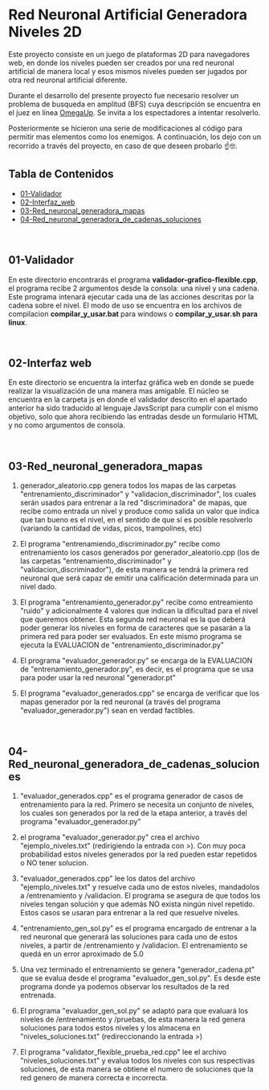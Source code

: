 # Red Neuronal Artificial Generadora Niveles 2D

Este proyecto consiste en un juego de plataformas 2D para navegadores web, en donde los niveles pueden ser creados por una red neuronal artificial de manera local y esos mismos niveles pueden ser jugados por otra red neuronal artificial diferente.

Durante el desarrollo del presente proyecto fue necesario resolver un problema de busqueda en amplitud (BFS) cuya descripción se encuentra en el juez en línea [OmegaUp](https://omegaup.com/arena/problem/Spelunky). Se invita a los espectadores a intentar resolverlo.

Posteriormente se hicieron una serie de modificaciones al código para permitir mas elementos como los enemigos. A continuación, los dejo con un recorrido a través del proyecto, en caso de que deseen probarlo ☝🤓.

## Tabla de Contenidos

- [01-Validador](#01-Validador)
- [02-Interfaz_web](#02-Interfaz_web)
- [03-Red_neuronal_generadora_mapas](#03-Red_neuronal_generadora_mapas)
- [04-Red_neuronal_generadora_de_cadenas_soluciones](#04-Red_neuronal_generadora_de_cadenas_soluciones)

<br>

  ## 01-Validador
En este directorio encontrarás el programa **validador-grafico-flexible.cpp**, el programa recibe 2 argumentos desde la consola: una nivel y una cadena. Este programa intenará ejecutar cada una de las acciones descritas por la cadena sobre el nivel. El modo de uso se encuentra en los archivos de compilacion **compilar_y_usar.bat** para windows o **compilar_y_usar.sh para linux**.

<br>

  ## 02-Interfaz web
En este directorio se encuentra la interfaz gráfica web en donde se puede realizar la visualización de una manera mas amigable. El núcleo se encuentra en la carpeta js en donde el validador descrito en el apartado anterior ha sido traducido al lenguaje JavsScript para cumplir con el mismo objetivo, solo que ahora recibiendo las entradas desde un formulario HTML y no como argumentos de consola.

<br>

  ## 03-Red_neuronal_generadora_mapas
1) generador_aleatorio.cpp genera todos los mapas de las carpetas "entrenamiento_discriminador" y "validacion_discriminador", los cuales serán usados para entrenar a la red "discriminadora" de mapas, que recibe como entrada un nivel y produce como salida un valor que indica que tan bueno es el nivel, en el sentido de que sí es posible resolverlo (variando la cantidad de vidas, picos, trampolines, etc)

2) El programa "entrenamiendo_discriminador.py" recibe como entrenamiento los casos generados por generador_aleatorio.cpp (los de las carpetas "entrenamiento_discriminador" y "validacion_discriminador"), de esta manera se tendrá la primera red neuronal que será capaz de emitir una calificación determinada para un nivel dado.

3) El programa "entrenamiento_generador.py" recibe como entreamiento "ruido" y adicionalmente 4 valores que indican la dificultad para el nivel que queremos obtener. Esta segunda red neuronal es la que deberá poder generar los niveles en forma de caracteres que se pasarán a la primera red para poder ser evaluados. En este mismo programa se ejecuta la EVALUACION de "entrenamiento_discriminador.py"

4) El programa "evaluador_generador.py" se encarga de la EVALUACION de "entrenamiento_generador.py", es decir, es el programa que se usa para poder usar la red neuronal "generador.pt"

5) El programa "evaluador_generados.cpp" se encarga de verificar que los mapas generador por la red neuronal (a través del programa "evaluador_generador.py") sean en verdad factibles.

<br>

  ## 04-Red_neuronal_generadora_de_cadenas_soluciones
1) "evaluador_generados.cpp" es el programa generador de casos de entrenamiento para la red. Primero se necesita un conjunto de niveles, los cuales son generados por la red de la etapa anterior, a través del programa "evaluador_generador.py"

2) el programa "evaluador_generador.py" crea el archivo "ejemplo_niveles.txt" (redirigiendo la entrada con >). Con muy poca probabilidad estos niveles generados por la red pueden estar repetidos o NO tener solucion.

3) "evaluador_generados.cpp" lee los datos del archivo "ejemplo_niveles.txt" y resuelve cada uno de estos niveles, mandadolos a /entrenamiento y /validacion. El programa se asegura de que todos los niveles tengan solución y que además NO exista ningún nivel repetido. Estos casos se usaran para entrenar a la red que resuelve niveles.

4) "entrenamiento_gen_sol.py" es el programa encargado de entrenar a la red neuronal que generará las soluciones para cada uno de estos niveles, a partir de /entrenamiento y /validacion. El entrenamiento se quedá en un error aproximado de 5.0

5) Una vez terminado el entrenamiento se genera "generador_cadena.pt" que se evalua desde el programa "evaluador_gen_sol.py". Es desde este programa donde ya podemos observar los resultados de la red entrenada.

6) El programa "evaluador_gen_sol.py" se adaptó para que evaluará los niveles de /entrenamiento y /pruebas, de esta manera la red genera soluciones para todos estos niveles y los almacena en "niveles_soluciones.txt" (redireccionando la entrada >)

7) El programa "validator_flexible_prueba_red.cpp" lee el archivo "niveles_soluciones.txt" y evalua todos los niveles con sus respectivas soluciones, de esta manera se obtiene el numero de soluciones que la red genero de manera correcta e incorrecta.

<br>
